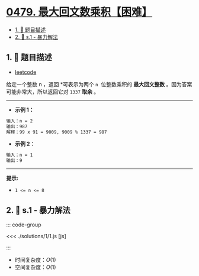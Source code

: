 # [0479. 最大回文数乘积【困难】](https://github.com/tnotesjs/TNotes.leetcode/tree/main/notes/0479.%20%E6%9C%80%E5%A4%A7%E5%9B%9E%E6%96%87%E6%95%B0%E4%B9%98%E7%A7%AF%E3%80%90%E5%9B%B0%E9%9A%BE%E3%80%91)

<!-- region:toc -->

- [1. 📝 题目描述](#1--题目描述)
- [2. 🎯 s.1 - 暴力解法](#2--s1---暴力解法)

<!-- endregion:toc -->

## 1. 📝 题目描述

- [leetcode](https://leetcode.cn/problems/largest-palindrome-product/)

给定一个整数 n ，返回 \*可表示为两个 `n`  位整数乘积的 **最大回文整数** 。因为答案可能非常大，所以返回它对 `1337` **取余** 。

---

- **示例 1：**

```txt
输入：n = 2
输出：987
解释：99 x 91 = 9009, 9009 % 1337 = 987
```

- **示例 2：**

```txt
输入：n = 1
输出：9
```

---

**提示:**

- `1 <= n <= 8`

## 2. 🎯 s.1 - 暴力解法

::: code-group

<<< ./solutions/1/1.js [js]

:::

- 时间复杂度：$O(1)$
- 空间复杂度：$O(1)$

